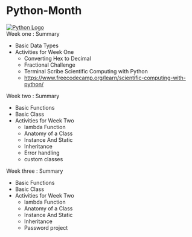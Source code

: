 # Python-Month
[![Python Logo](https://www.python.org/static/img/python-logo.png)](https://www.python.org/)
<br>
Week one : Summary

- Basic Data Types 
- Activities for Week One
  - Converting Hex to Decimal
  - Fractional Challenge 
  - Terminal Scribe
Scientific Computing with Python
  - https://www.freecodecamp.org/learn/scientific-computing-with-python/ 


Week two : Summary

- Basic Functions 
- Basic Class
- Activities for Week Two
  - lambda Function
  - Anatomy of a Class
  - Instance And Static 
  - Inheritance
  - Error handling 
  - custom classes


Week three : Summary

- Basic Functions 
- Basic Class
- Activities for Week Two
  - lambda Function
  - Anatomy of a Class
  - Instance And Static 
  - Inheritance
  - Password project